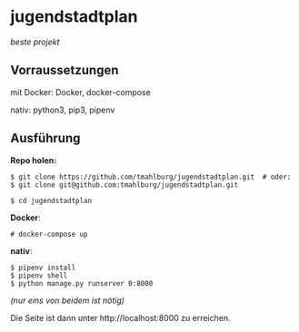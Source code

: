 # jugendstadtplan
  *beste projekt*
  
## Vorraussetzungen
mit Docker: Docker, docker-compose

nativ: python3, pip3, pipenv

## Ausführung
**Repo holen:**
```
$ git clone https://github.com/tmahlburg/jugendstadtplan.git  # oder:
$ git clone git@github.com:tmahlburg/jugendstadtplan.git
  
$ cd jugendstadtplan
```
**Docker**:

```# docker-compose up```

**nativ**:
```
$ pipenv install
$ pipenv shell
$ python manage.py runserver 0:8000
```
*(nur eins von beidem ist nötig)*

Die Seite ist dann unter http://localhost:8000 zu erreichen.
